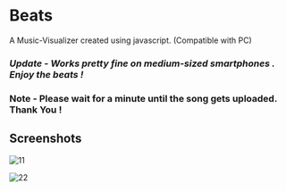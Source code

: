# Beats

A Music-Visualizer created using javascript. (Compatible with PC)


### *Update* - *Works pretty fine on medium-sized smartphones . Enjoy the beats !*
 
### Note - Please wait for a minute until the song gets uploaded. Thank You !


## Screenshots


![11](https://user-images.githubusercontent.com/31897425/31650906-115c055a-b337-11e7-906f-eb5f1732c42b.png)


![22](https://user-images.githubusercontent.com/31897425/31650908-11883ba2-b337-11e7-8508-3f8aa5153ddd.png)
